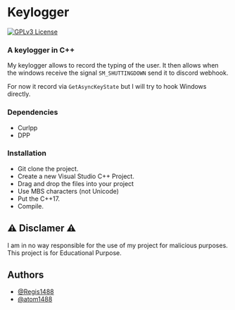 # Keylogger

[![GPLv3 License](https://img.shields.io/badge/License-GPL%20v3-yellow.svg)](https://opensource.org/licenses/)

### A keylogger in C++

My keylogger allows to record the typing of the user. It then allows when the windows receive the signal `SM_SHUTTINGDOWN` send it to discord webhook.

For now it record via `GetAsyncKeyState` but I will try to hook Windows directly.

### Dependencies
* Curlpp
* DPP
### Installation

* Git clone the project.
* Create a new Visual Studio C++ Project.
* Drag and drop the files into your project
* Use MBS characters (not Unicode)
* Put the C++17.
* Compile.

## ⚠️ Disclamer ⚠️

I am in no way responsible for the use of my project for malicious purposes. This project is for Educational Purpose.

## Authors

- [@Regis1488](https://www.github.com/Regis1488)
- [@atom1488](https://www.github.com/atom1488)
